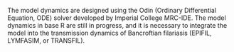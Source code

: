 The model dynamics are designed using the Odin (Ordinary Differential Equation, ODE) solver developed by Imperial College MRC-IDE.
The model dynamics in base R are still in progress, and it is necessary to integrate the model into the transmission dynamics of Bancroftian filariasis (EPIFIL, LYMFASIM, or TRANSFIL).
